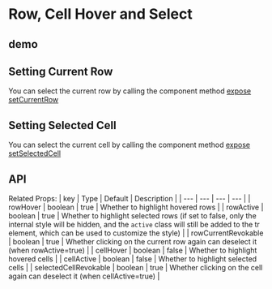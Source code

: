 # Row, Cell Hover and Select

## demo
<demo vue="basic/row-cell-mouse-event/RowCellHoverSelect.vue"></demo>

## Setting Current Row
You can select the current row by calling the component method [expose setCurrentRow](/en/main/api/expose.html#setcurrentrow)

## Setting Selected Cell
You can select the current cell by calling the component method [expose setSelectedCell](/en/main/api/expose.html#setselectedcell)


## API
Related Props:
| key | Type | Default | Description |
| --- | --- | --- | --- |
| rowHover | boolean | true | Whether to highlight hovered rows |
| rowActive | boolean | true | Whether to highlight selected rows (if set to false, only the internal style will be hidden, and the `active` class will still be added to the tr element, which can be used to customize the style) |
| rowCurrentRevokable | boolean | true | Whether clicking on the current row again can deselect it (when rowActive=true) |
| cellHover | boolean | false | Whether to highlight hovered cells |
| cellActive | boolean | false | Whether to highlight selected cells |
| selectedCellRevokable | boolean | true | Whether clicking on the cell again can deselect it (when cellActive=true) |